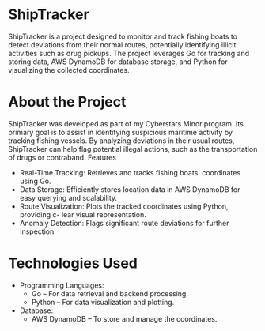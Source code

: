 # ShipTracker

ShipTracker is a project designed to monitor and track fishing boats to detect deviations from their normal routes, potentially identifying illicit activities such as drug pickups. The project leverages Go for tracking and storing data, AWS DynamoDB for database storage, and Python for visualizing the collected coordinates.

# About the Project

ShipTracker was developed as part of my Cyberstars Minor program. Its primary goal is to assist in identifying suspicious maritime activity by tracking fishing vessels. By analyzing deviations in their usual routes, ShipTracker can help flag potential illegal actions, such as the transportation of drugs or contraband.
Features

- Real-Time Tracking: Retrieves and tracks fishing boats' coordinates using Go.
- Data Storage: Efficiently stores location data in AWS DynamoDB for easy   querying and scalability.
- Route Visualization: Plots the tracked coordinates using Python, providing c- lear visual representation.
- Anomaly Detection: Flags significant route deviations for further inspection.

# Technologies Used

- Programming Languages:
    - Go – For data retrieval and backend processing.
    - Python – For data visualization and plotting.
- Database:
    - AWS DynamoDB – To store and manage the coordinates.
